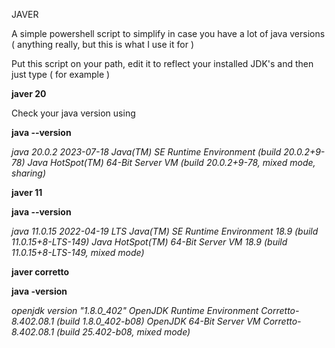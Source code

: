 JAVER

A simple powershell script to simplify in case you have a lot of java versions ( anything really, but this is what I use it for )

Put this script on your path, edit it to reflect your installed JDK's and then just type ( for example )

**javer 20**

Check your java version using

**java --version**

_java 20.0.2 2023-07-18
Java(TM) SE Runtime Environment (build 20.0.2+9-78)
Java HotSpot(TM) 64-Bit Server VM (build 20.0.2+9-78, mixed mode, sharing)_


**javer 11**

**java --version**

_java 11.0.15 2022-04-19 LTS
Java(TM) SE Runtime Environment 18.9 (build 11.0.15+8-LTS-149)
Java HotSpot(TM) 64-Bit Server VM 18.9 (build 11.0.15+8-LTS-149, mixed mode)_


**javer corretto**

**java -version**

_openjdk version "1.8.0_402"
OpenJDK Runtime Environment Corretto-8.402.08.1 (build 1.8.0_402-b08)
OpenJDK 64-Bit Server VM Corretto-8.402.08.1 (build 25.402-b08, mixed mode)_
